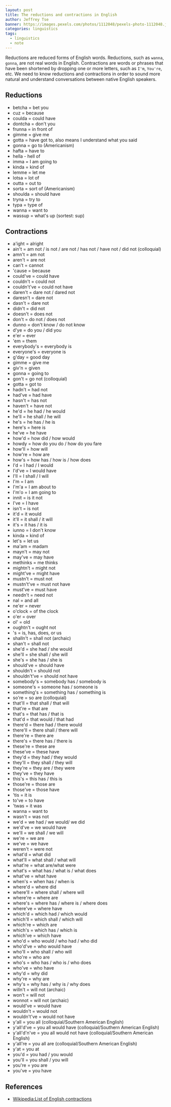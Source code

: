 ```yaml
---
layout: post
title: The reductions and contractions in English
author: Jeffrey Tse
banner: https://images.pexels.com/photos/1112048/pexels-photo-1112048.jpeg?auto=compress&cs=tinysrgb&dpr=2&h=750&w=1
categories: linguistics
tags:
  - linguistics
  - note
---
```


Reductions are reduced forms of English words. Reductions, such as `wanna`,
`gonna`, are not real words in English. Contractions are words or phrases
that have been shortened by dropping one or more letters, such as `I'm`,
`You're`, etc. We need to know reductions and contractions in order to sound
more natural and understand conversations between native English speakers.

## Reductions

- betcha = bet you
- cuz = because
- coulda = could have
- dontcha = don't you
- frunna = in front of
- gimme = give me
- gotta = have got to, also means I understand what you said
- gonna = go to (Americanism)
- hafta = have to
- hella - hell of
- imma = I am going to
- kinda = kind of
- lemme = let me
- lotsa = lot of
- outta = out to
- sorta = sort of (Americanism)
- shoulda = should have
- tryna = try to
- typa = type of
- wanna = want to
- wassup = what's up (sortest: sup)

## Contractions

- a'ight = alright
- ain't = am not / is not / are not / has not / have not / did not (colloquial)
- amn't = am not
- aren't = are not
- can't = cannot
- 'cause = because
- could've = could have
- couldn't = could not
- couldn't've = could not have
- daren't = dare not / dared not
- daresn't = dare not
- dasn't = dare not
- didn't = did not
- doesn't = does not
- don't = do not / does not
- dunno = don't know / do not know
- d'ye = do you / did you
- e'er = ever
- 'em = them
- everybody's = everybody is
- everyone's = everyone is
- g'day = good day
- gimme = give me
- giv'n = given
- gonna = going to
- gon't = go not (colloquial)
- gotta = got to
- hadn't = had not
- had've = had have
- hasn't = has not
- haven't = have not
- he'd = he had / he would
- he'll = he shall / he will
- he's = he has / he is
- here's = here is
- he've = he have
- how'd = how did / how would
- howdy = how do you do / how do you fare
- how'll = how will
- how're = how are
- how's = how has / how is / how does
- I'd = I had / I would
- I'd've = I would have
- I'll = I shall / I will
- I'm = I am
- I'm'a = I am about to
- I'm'o = I am going to
- innit = is it not
- I've = I have
- isn't = is not
- it'd = it would
- it'll = it shall / it will
- it's = it has / it is
- iunno = I don't know
- kinda = kind of
- let's = let us
- ma'am = madam
- mayn't = may not
- may've = may have
- methinks = me thinks
- mightn't = might not
- might've = might have
- mustn't = must not
- mustn't've = must not have
- must've = must have
- needn't = need not
- nal = and all
- ne'er = never
- o'clock = of the clock
- o'er = over
- ol' = old
- oughtn't = ought not
- 's = is, has, does, or us
- shalln't = shall not (archaic)
- shan't = shall not
- she'd = she had / she would
- she'll = she shall / she will
- she's = she has / she is
- should've = should have
- shouldn't = should not
- shouldn't've = should not have
- somebody's = somebody has / somebody is
- someone's = someone has / someone is
- something's = something has / something is
- so're = so are (colloquial)
- that'll = that shall / that will
- that're = that are
- that's = that has / that is
- that'd = that would / that had
- there'd = there had / there would
- there'll = there shall / there will
- there're = there are
- there's = there has / there is
- these're = these are
- these've = these have
- they'd = they had / they would
- they'll = they shall / they will
- they're = they are / they were
- they've = they have
- this's = this has / this is
- those're = those are
- those've = those have
- 'tis = it is
- to've = to have
- 'twas = it was
- wanna = want to
- wasn't = was not
- we'd = we had / we would/ we did
- we'd've = we would have
- we'll = we shall / we will
- we're = we are
- we've = we have
- weren't = were not
- what'd = what did
- what'll = what shall / what will
- what're = what are/what were
- what's = what has / what is / what does
- what've = what have
- when's = when has / when is
- where'd = where did
- where'll = where shall / where will
- where're = where are
- where's = where has / where is / where does
- where've = where have
- which'd = which had / which would
- which'll = which shall / which will
- which're = which are
- which's = which has / which is
- which've = which have
- who'd = who would / who had / who did
- who'd've = who would have
- who'll = who shall / who will
- who're = who are
- who's = who has / who is / who does
- who've = who have
- why'd = why did
- why're = why are
- why's = why has / why is / why does
- willn't = will not (archaic)
- won't = will not
- wonnot = will not (archaic)
- would've = would have
- wouldn't = would not
- wouldn't've = would not have
- y'all = you all (colloquial/Southern American English)
- y'all'd've = you all would have (colloquial/Southern American English)
- y'all'd'n've = you all would not have (colloquial/Southern American English)
- y'all're = you all are (colloquial/Southern American English)
- y'at = you at
- you'd = you had / you would
- you'll = you shall / you will
- you're = you are
- you've = you have

## References

- [Wikipedia:List of English contractions](https://en.wikipedia.org/wiki/Wikipedia:List_of_English_contractions)
